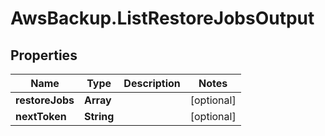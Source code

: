 # AwsBackup.ListRestoreJobsOutput

## Properties

Name | Type | Description | Notes
------------ | ------------- | ------------- | -------------
**restoreJobs** | **Array** |  | [optional] 
**nextToken** | **String** |  | [optional] 


